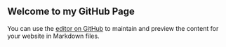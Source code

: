 ## Welcome to my GitHub Page

You can use the [editor on GitHub](https://github.com/vladcostache/pages/edit/gh-pages/index.md) to maintain and preview the content for your website in Markdown files.
